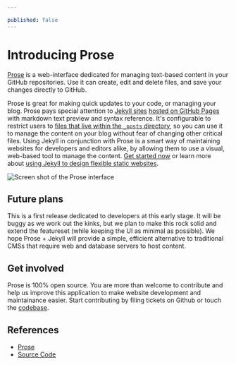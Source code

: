 ```yaml
---

published: false
---
```


# Introducing Prose

[Prose](http://prose.io) is a web-interface dedicated for managing text-based content in your GitHub repositories. Use it can create, edit and delete files, and save your changes directly to GitHub.

Prose is great for making quick updates to your code, or managing your blog. Prose pays special attention to [Jekyll sites](https://github.com/mojombo/jekyll) [hosted on GitHub Pages](http://pages.github.com) with markdown text preview and syntax reference. It's configurable to restrict users to [files that live within the `_posts` directory](help/handbook.html#set_root_url), so you can use it to manage the content on your blog without fear of changing other critical files. Using Jekyll in conjunction with Prose is a smart way of maintaining websites for developers and editors alike, by allowing them to use a visual, web-based tool to manage the content. [Get started now](/help/getting-started.html) or learn more about [using Jekyll to design flexible static websites](http://developmentseed.org/blog/2011/09/09/jekyll-github-pages/).

![Screen shot of the Prose interface](https://dl.dropbox.com/u/22916323/images/prose/about-prose-screenshot.png)


## Future plans

This is a first release dedicated to developers at this early stage. It will be buggy as we work out the kinks, but we plan to make this rock solid and extend the featureset (while keeping the UI as minimal as possible). We hope Prose + Jekyll will provide a simple, efficient alternative to traditional CMSs that require web and database servers to host content.


## Get involved

Prose is 100% open source. You are more than welcome to contribute and help us improve this application to make website development and maintainance easier. Start contributing by filing tickets on Github or touch the [codebase](http://github.com/prose).


## References

- [Prose](http://prose.io)
- [Source Code](http://github.com/prose)


